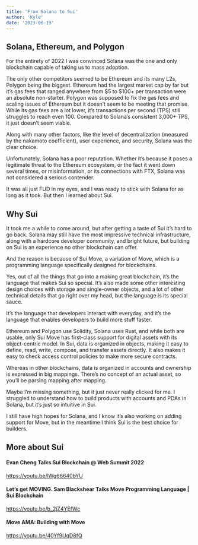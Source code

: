 ```yaml
---
title: 'From Solana to Sui'
author: 'Kyle'
date: '2023-06-19'
---
```


## Solana, Ethereum, and Polygon

For the entirety of 2022 I was convinced Solana was the one and only blockchain capable of taking us to mass adoption.

The only other competitors seemed to be Ethereum and its many L2s, Polygon being the biggest. Ethereum had the largest market cap by far but it’s gas fees that ranged anywhere from $5 to $100+ per transaction were an absolute non-starter. Polygon was supposed to fix the gas fees and scaling issues of Ethereum but it doesn’t seem to be meeting that promise. While its gas fees are a lot lower, it’s transactions per second (TPS) still struggles to reach even 100. Compared to Solana’s consistent 3,000+ TPS, it just doesn’t seem viable.

Along with many other factors, like the level of decentralization (measured by the nakamoto coefficient), user experience, and security, Solana was the clear choice.

Unfortunately, Solana has a poor reputation. Whether it’s because it poses a legitimate threat to the Ethereum ecosystem, or the fact it went down several times, or misinformation, or its connections with FTX, Solana was not considered a serious contender.

It was all just FUD in my eyes, and I was ready to stick with Solana for as long as it took. But then I learned about Sui.

## Why Sui

It took me a while to come around, but after getting a taste of Sui it’s hard to go back. Solana may still have the most impressive technical infrastructure, along with a hardcore developer community, and bright future, but building on Sui is an experience no other blockchain can offer.

And the reason is because of Sui Move, a variation of Move, which is a programming language specifically designed for blockchains.

Yes, out of all the things that go into a making great blockchain, it’s the language that makes Sui so special. It’s also made some other interesting design choices with storage and single-owner objects, and a lot of other technical details that go right over my head, but the language is its special sauce.

It’s the language that developers interact with everyday, and it’s the language that enables developers to build more stuff faster.

Ethereum and Polygon use Solidity, Solana uses Rust, and while both are usable, only Sui Move has first-class support for digital assets with its object-centric model. In Sui, data is organized in objects, making it easy to define, read, write, compose, and transfer assets directly. It also makes it easy to check access control policies to make more secure contracts.

Whereas in other blockchains, data is organized in accounts and ownership is expressed in big mappings. There’s no concept of an actual asset, so you’ll be parsing mapping after mapping.

Maybe I’m missing something, but it just never really clicked for me. I struggled to understand how to build products with accounts and PDAs in Solana, but it’s just so intuitive in Sui.

I still have high hopes for Solana, and I know it’s also working on adding support for Move, but in the meantime I think Sui is the best choice for builders.

## More about Sui

#### Evan Cheng Talks Sui Blockchain @ Web Summit 2022

https://youtu.be/lWg66640bYU

#### Let’s get MOVING. Sam Blackshear Talks Move Programming Language | Sui Blockchain

https://youtu.be/b_2jZ4YEfWc

#### Move AMA: Building with Move

https://youtu.be/40Yf9UqD8fQ
